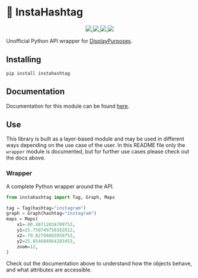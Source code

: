 # 📸 InstaHashtag

<p align="center">

  <a href="https://github.com/column-street/InstaHashtag/actions?query=workflow%3ABuild">
    <img src="https://github.com/column-street/InstaHashtag/workflows/Build/badge.svg?branch=master">
  </a>

  <a href="https://column-street.github.io/InstaHashtag/">
    <img src="https://github.com/column-street/InstaHashtag/workflows/Docs/badge.svg?branch=master">
  </a>

  <a href="https://coveralls.io/github/column-street/InstaHashtag?branch=master">
    <img src="https://coveralls.io/repos/github/column-street/InstaHashtag/badge.svg?branch=master&service=github">
  </a>

  <a href="https://opensource.org/licenses/MIT">
    <img src="https://img.shields.io/badge/License-MIT-yellow.svg">
  </a>
</p>


Unofficial Python API wrapper for [DisplayPurposes](https://displaypurposes.com/).

## Installing

```
pip install instahashtag
```

## Documentation

Documentation for this module can be found [here](https://column-street.github.io/InstaHashtag/).

## Use

This library is built as a layer-based module and may be used in different ways depending on the use 
case of the user. In this README file only the `wrapper` module is documented, but for further
use cases please check out the docs above.

### Wrapper

A complete Python wrapper around the API.

```python
from instahashtag import Tag, Graph, Maps

tag = Tag(hashtag="instagram")
graph = Graph(hashtag="instagram")
maps = Maps(
    x1=-80.48712034709753,
    y1=25.750749758162012,
    x2=-79.82794065959753,
    y2=25.854604964203453,
    zoom=12,
)
```

Check out the documentation above to understand how the objects behave, and what attributes are accessible.

